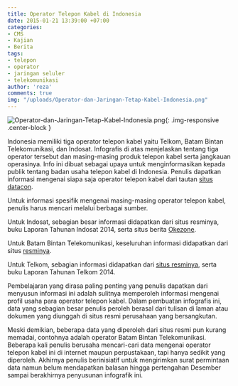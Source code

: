 ```yaml
---
title: Operator Telepon Kabel di Indonesia
date: 2015-01-21 13:39:00 +07:00
categories:
- CMS
- Kajian
- Berita
tags:
- telepon
- operator
- jaringan seluler
- telekomunikasi
author: 'reza'
comments: true
img: "/uploads/Operator-dan-Jaringan-Tetap-Kabel-Indonesia.png"
---
```


![Operator-dan-Jaringan-Tetap-Kabel-Indonesia.png](/uploads/Operator-dan-Jaringan-Tetap-Kabel-Indonesia.png){: .img-responsive .center-block }

Indonesia memiliki tiga operator telepon kabel yaitu Telkom, Batam Bintan Telekomunikasi, dan Indosat. Infografis di atas menjelaskan tentang tiga operator tersebut dan masing-masing produk telepon kabel serta jangkauan operasinya. Info ini dibuat sebagai upaya untuk menginformasikan kepada publik tentang badan usaha telepon kabel di Indonesia. Penulis dapatkan informasi mengenai siapa saja operator telepon kabel dari tautan [situs datacon](http://www.datacon.co.id/Telekomunikasi-2011Tetap.html).

Untuk informasi spesifik mengenai masing-masing operator telepon kabel, penulis harus mencari melalui berbagai sumber.

Untuk Indosat, sebagian besar informasi didapatkan dari situs resminya, buku Laporan Tahunan Indosat 2014, serta situs berita [Okezone](http://economy.okezone.com/read/2008/06/17/21/119389/kontroversi-indosat-belum-berakhir).

Untuk Batam Bintan Telekomunikasi, keseluruhan informasi didapatkan dari situs [resminya](http://www.bbt.co.id/about.html).

Untuk Telkom, sebagian informasi didapatkan dari [situs resminya](http://www.telkom.co.id/UHI/CDInteraktif2013/ID/0119_perizinan.html), serta buku Laporan Tahunan Telkom 2014.

Pembelajaran yang dirasa paling penting yang penulis dapatkan dari menyusun informasi ini adalah sulitnya memperoleh informasi mengenai profil usaha para operator telepon kabel. Dalam pembuatan infografis ini, data yang sebagian besar penulis peroleh berasal dari tulisan di laman atau dokumen yang diunggah di situs resmi perusahaan yang bersangkutan.

Meski demikian, beberapa data yang diperoleh dari situs resmi pun kurang memadai, contohnya adalah operator Batam Bintan Telekomunikasi. Beberapa kali penulis berusaha mencari-cari data mengenai operator telepon kabel ini di internet maupun perpustakaan, tapi hanya sedikit yang diperoleh. Akhirnya penulis berinisiatif untuk mengirimkan surat permintaan data namun belum mendapatkan balasan hingga pertengahan Desember sampai berakhirnya penyusunan infografik ini.
